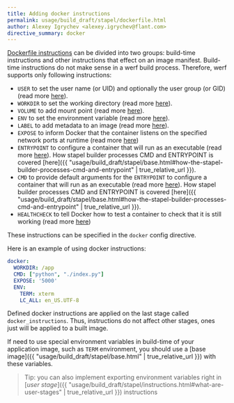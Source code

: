 ```yaml
---
title: Adding docker instructions
permalink: usage/build_draft/stapel/dockerfile.html
author: Alexey Igrychev <alexey.igrychev@flant.com>
directive_summary: docker
---
```


[Dockerfile instructions](https://docs.docker.com/engine/reference/builder/) can be divided into two groups: build-time instructions and other instructions that effect on an image manifest. Build-time instructions do not make sense in a werf build process. Therefore, werf supports only following instructions:

* `USER` to set the user name (or UID) and optionally the user group (or GID) (read more [here](https://docs.docker.com/engine/reference/builder/#user)).
* `WORKDIR` to set the working directory (read more [here](https://docs.docker.com/engine/reference/builder/#workdir)).
* `VOLUME` to add mount point (read more [here](https://docs.docker.com/engine/reference/builder/#volume)).
* `ENV` to set the environment variable (read more [here](https://docs.docker.com/engine/reference/builder/#env)).
* `LABEL` to add metadata to an image (read more [here](https://docs.docker.com/engine/reference/builder/#label)).
* `EXPOSE` to inform Docker that the container listens on the specified network ports at runtime (read more [here](https://docs.docker.com/engine/reference/builder/#expose))
* `ENTRYPOINT` to configure a container that will run as an executable (read more [here](https://docs.docker.com/engine/reference/builder/#entrypoint)). How stapel builder processes CMD and ENTRYPOINT is covered [here]({{ "usage/build_draft/stapel/base.html#how-the-stapel-builder-processes-cmd-and-entrypoint" | true_relative_url }}).
* `CMD` to provide default arguments for the `ENTRYPOINT` to configure a container that will run as an executable (read more [here](https://docs.docker.com/engine/reference/builder/#cmd)). How stapel builder processes CMD and ENTRYPOINT is covered [here]({{ "usage/build_draft/stapel/base.html#how-the-stapel-builder-processes-cmd-and-entrypoint" | true_relative_url }}).
* `HEALTHCHECK` to tell Docker how to test a container to check that it is still working (read more [here](https://docs.docker.com/engine/reference/builder/#healthcheck))

These instructions can be specified in the `docker` config directive.

Here is an example of using docker instructions:

```yaml
docker:
  WORKDIR: /app
  CMD: ["python", "./index.py"]
  EXPOSE: '5000'
  ENV:
    TERM: xterm
    LC_ALL: en_US.UTF-8
```

Defined docker instructions are applied on the last stage called `docker_instructions`.
Thus, instructions do not affect other stages, ones just will be applied to a built image.

If need to use special environment variables in build-time of your application image, such as `TERM` environment, you should use a [base image]({{ "usage/build_draft/stapel/base.html" | true_relative_url }}) with these variables.

> Tip: you can also implement exporting environment variables right in [_user stage_]({{ "usage/build_draft/stapel/instructions.html#what-are-user-stages" | true_relative_url }}) instructions
